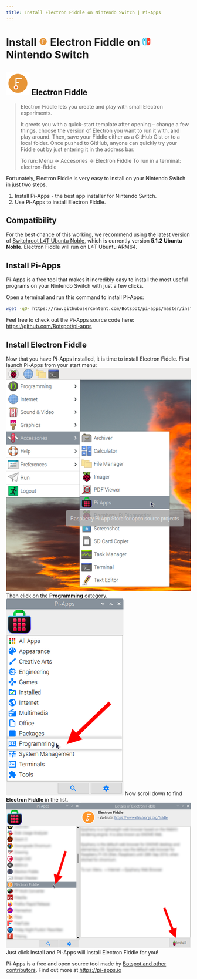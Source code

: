 ```yaml
---
title: Install Electron Fiddle on Nintendo Switch | Pi-Apps
---
```

<div class="simple-install-content content">

# Install <img src="/img/app-icons/Electron Fiddle/icon-64.png" height=24> Electron Fiddle on <img src=/img/other-icons/switch-icon.svg height=24> Nintendo Switch

## <img src="/img/app-icons/Electron Fiddle/icon-64.png"> Electron Fiddle
> Electron Fiddle lets you create and play with small Electron experiments. 
> 
> It greets you with a quick-start template after opening – change a few things, choose the version of Electron you want to run it with, and play around.
> Then, save your Fiddle either as a GitHub Gist or to a local folder.
> Once pushed to GitHub, anyone can quickly try your Fiddle out by just entering it in the address bar.
> 
> To run: Menu -> Accesories -> Electron Fiddle
> To run in a terminal: electron-fiddle

Fortunately, Electron Fiddle is very easy to install on your Nintendo Switch in just two steps.
1. Install Pi-Apps - the best app installer for Nintendo Switch.
2. Use Pi-Apps to install Electron Fiddle.
</div>
<div class="simple-install-content content">

## Compatibility
For the best chance of this working, we recommend using the latest version of [Switchroot L4T Ubuntu Noble](https://wiki.switchroot.org/wiki/linux/l4t-ubuntu-noble-installation-guide), which is currently version **5.1.2 Ubuntu Noble**.
Electron Fiddle will run on L4T Ubuntu ARM64.
</div>
<div class="simple-install-content content">

## Install Pi-Apps

Pi-Apps is a free tool that makes it incredibly easy to install the most useful programs on your Nintendo Switch with just a few clicks.

Open a terminal and run this command to install Pi-Apps:
```bash
wget -qO- https://raw.githubusercontent.com/Botspot/pi-apps/master/install | bash
```
Feel free to check out the Pi-Apps source code here: https://github.com/Botspot/pi-apps
</div>
<div class="simple-install-content content">

## Install Electron Fiddle

Now that you have Pi-Apps installed, it is time to install Electron Fiddle.
First launch Pi-Apps from your start menu:
<img src="/img/start-menu.png">
Then click on the <b>Programming</b> category.
<img src="/img/category-selections/Programming.png">
Now scroll down to find <b>Electron Fiddle</b> in the list.
<img src="/img/app-icons/Electron Fiddle/app-selection.png">
Just click Install and Pi-Apps will install Electron Fiddle for you!
</div>
<div class="simple-install-content content">

Pi-Apps is a free and open source tool made by [Botspot and other contributors](/about/#contributors). Find out more at https://pi-apps.io
</div>
